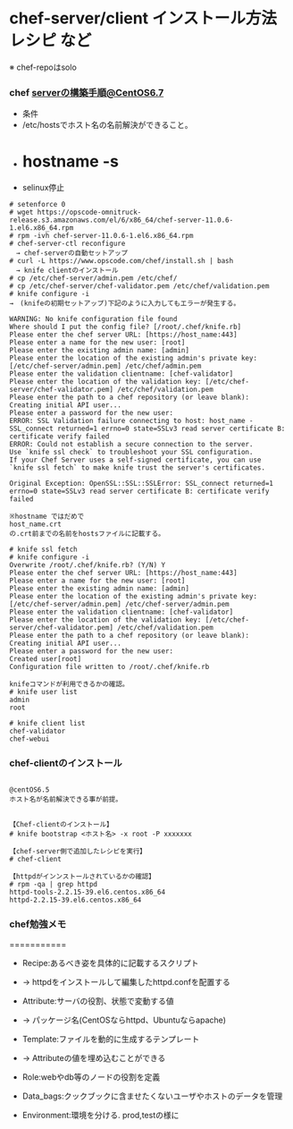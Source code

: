 # chef-server/client インストール方法　レシピ など
※ chef-repoはsolo

### chef serverの構築手順@CentOS6.7

- 条件
 - /etc/hostsでホスト名の名前解決ができること。
  - # hostname -s
- selinux停止

```
# setenforce 0
# wget https://opscode-omnitruck-release.s3.amazonaws.com/el/6/x86_64/chef-server-11.0.6-1.el6.x86_64.rpm
# rpm -ivh chef-server-11.0.6-1.el6.x86_64.rpm
# chef-server-ctl reconfigure
　→ chef-serverの自動セットアップ
# curl -L https://www.opscode.com/chef/install.sh | bash
　→ knife clientのインストール
# cp /etc/chef-server/admin.pem /etc/chef/
# cp /etc/chef-server/chef-validator.pem /etc/chef/validation.pem
# knife configure -i
→　(knifeの初期セットアップ)下記のように入力してもエラーが発生する。

WARNING: No knife configuration file found
Where should I put the config file? [/root/.chef/knife.rb]
Please enter the chef server URL: [https://host_name:443]
Please enter a name for the new user: [root]
Please enter the existing admin name: [admin]
Please enter the location of the existing admin's private key: [/etc/chef-server/admin.pem] /etc/chef/admin.pem
Please enter the validation clientname: [chef-validator]
Please enter the location of the validation key: [/etc/chef-server/chef-validator.pem] /etc/chef/validation.pem
Please enter the path to a chef repository (or leave blank):
Creating initial API user...
Please enter a password for the new user:
ERROR: SSL Validation failure connecting to host: host_name - SSL_connect returned=1 errno=0 state=SSLv3 read server certificate B: certificate verify failed
ERROR: Could not establish a secure connection to the server.
Use `knife ssl check` to troubleshoot your SSL configuration.
If your Chef Server uses a self-signed certificate, you can use
`knife ssl fetch` to make knife trust the server's certificates.

Original Exception: OpenSSL::SSL::SSLError: SSL_connect returned=1 errno=0 state=SSLv3 read server certificate B: certificate verify failed

※hostname ではだめで
host_name.crt
の.crt前までの名前をhostsファイルに記載する。

# knife ssl fetch
# knife configure -i
Overwrite /root/.chef/knife.rb? (Y/N) Y
Please enter the chef server URL: [https://host_name:443]
Please enter a name for the new user: [root]
Please enter the existing admin name: [admin]
Please enter the location of the existing admin's private key: [/etc/chef-server/admin.pem] /etc/chef-server/admin.pem
Please enter the validation clientname: [chef-validator]
Please enter the location of the validation key: [/etc/chef-server/chef-validator.pem] /etc/chef/validation.pem
Please enter the path to a chef repository (or leave blank):
Creating initial API user...
Please enter a password for the new user:
Created user[root]
Configuration file written to /root/.chef/knife.rb

knifeコマンドが利用できるかの確認。
# knife user list
admin
root

# knife client list
chef-validator
chef-webui
```

### chef-clientのインストール
```

@centOS6.5
ホスト名が名前解決できる事が前提。


【Chef-clientのインストール】
# knife bootstrap <ホスト名> -x root -P xxxxxxx

【chef-server側で追加したレシピを実行】
# chef-client

【httpdがインンストールされているかの確認】
# rpm -qa | grep httpd
httpd-tools-2.2.15-39.el6.centos.x86_64
httpd-2.2.15-39.el6.centos.x86_64
```

### chef勉強メモ
===========
- Recipe:あるべき姿を具体的に記載するスクリプト
 - -> httpdをインストールして編集したhttpd.confを配置する

- Attribute:サーバの役割、状態で変動する値
 - -> パッケージ名(CentOSならhttpd、Ubuntuならapache)

- Template:ファイルを動的に生成するテンプレート
 - -> Attributeの値を埋め込むことができる
 
- Role:webやdb等のノードの役割を定義

- Data_bags:クックブックに含ませたくないユーザやホストのデータを管理

- Environment:環境を分ける. prod,testの様に 
